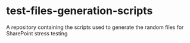 # test-files-generation-scripts
A repository containing the scripts used to generate the random files for SharePoint stress testing
